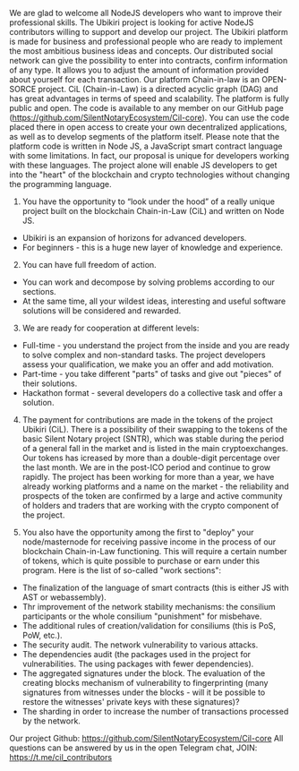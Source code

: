 We are glad to welcome all NodeJS developers who want to improve their professional skills.
The Ubikiri project is looking for active NodeJS contributors willing to support and develop our project.
The Ubikiri platform is made for business and professional people who are ready to implement the most ambitious business ideas and concepts. Our distributed social network can give the possibility to enter into contracts, confirm information of any type. It allows you to adjust the amount of information provided about yourself for each transaction.
Our platform Chain-in-law is an OPEN-SORCE project. CiL (Chain-in-Law) is a directed acyclic graph (DAG) and has great advantages in terms of speed and scalability. The platform is fully public and open. The code is available to any member on our GitHub page (https://github.com/SilentNotaryEcosystem/Cil-core).
You can use the code placed there in open access to create your own decentralized applications, as well as to develop segments of the platform itself.
Please note that the platform code is written in Node JS, a JavaScript smart contract language with some limitations. In fact, our proposal is unique for developers working with these languages. The project alone will enable JS developers to get into the "heart" of the blockchain and crypto technologies without changing the programming language.

1. You have the opportunity to “look under the hood” of a really unique project built on the blockchain Chain-in-Law (CiL) and written on Node JS.

-   Ubikiri is an expansion of horizons for advanced developers.
-   For beginners - this is a huge new layer of knowledge and experience.

2. You can have full freedom of action.

-   You can work and decompose by solving problems according to our sections.
-   At the same time, all your wildest ideas, interesting and useful software solutions will be considered and rewarded.

3. We are ready for cooperation at different levels:

-   Full-time - you understand the project from the inside and you are ready to solve complex and non-standard tasks. The project developers assess your qualification, we make you an offer and add motivation.
-   Part-time - you take different "parts" of tasks and give out "pieces" of their solutions.
-   Hackathon format - several developers do a collective task and offer a solution.

4. The payment for contributions are made in the tokens of the project Ubikiri (CiL). There is a possibility of their swapping to the tokens of the basic Silent Notary project (SNTR), which was stable during the period of a general fall in the market and is listed in the main cryptoexchanges. Our tokens has icreased by more than a double-digit percentage over the last month. We are in the post-ICO period and continue to grow rapidly. The project has been working for more than a year, we have already working platforms and a name on the market - the reliability and prospects of the token are confirmed by a large and active community of holders and traders that are working with the crypto component of the project.

5. You also have the opportunity among the first to "deploy" your node/masternode for receiving passive income in the process of our blockchain Chain-in-Law functioning. This will require a certain number of tokens, which is quite possible to purchase or earn under this program.
   Here is the list of so-called "work sections":

-   The finalization of the language of smart contracts (this is either JS with AST or webassembly).
-   Thr improvement of the network stability mechanisms: the consilium participants or the whole consilium "punishment" for misbehave.
-   The additional rules of creation/validation for consiliums (this is PoS, PoW, etc.).
-   The security audit. The network vulnerability to various attacks.
-   The dependencies audit (the packages used in the project for vulnerabilities. The using packages with fewer dependencies).
-   The aggregated signatures under the block. The evaluation of the creating blocks mechanism of vulnerability to fingerprinting (many signatures from witnesses under the blocks - will it be possible to restore the witnesses' private keys with these signatures)?
-   The sharding in order to increase the number of transactions processed by the network.

Our project Github:
https://github.com/SilentNotaryEcosystem/Cil-core
All questions can be answered by us in the open Telegram chat, JOIN: https://t.me/cil_contributors
